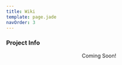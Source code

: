 ```yaml
---
title: Wiki
template: page.jade
navOrder: 3
---
```


### Project Info

<div style="text-align: center">Coming Soon!</div>
<br>
<br>